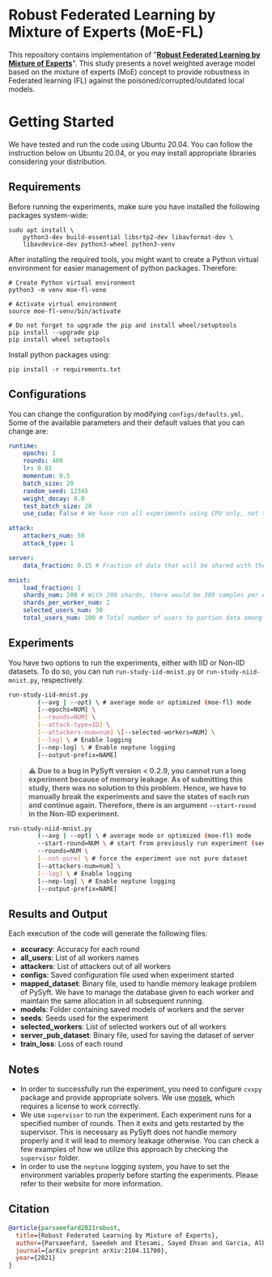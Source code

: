 # Robust Federated Learning by Mixture of Experts (MoE-FL)

This repository contains implementation of "[**Robust Federated Learning by Mixture of Experts**](https://arxiv.org/abs/2104.11700)". This study presents a novel weighted average model based on the mixture of experts (MoE) concept to provide robustness in Federated learning (FL) against the poisoned/corrupted/outdated local models.

# Getting Started
We have tested and run the code using Ubuntu 20.04. You can follow the instruction below on Ubuntu 20.04, or you may install appropriate libraries considering your distribution.

## Requirements 
Before running the experiments, make sure you have installed the following packages system-wide:
```
sudo apt install \
    python3-dev build-essential libsrtp2-dev libavformat-dev \
    libavdevice-dev python3-wheel python3-venv
```
After installing the required tools, you might want to create a Python virtual environment for easier management of python packages. Therefore:
```
# Create Python virtual environment
python3 -m venv moe-fl-vene

# Activate virtual environment
source moe-fl-venv/bin/activate

# Do not forget to upgrade the pip and install wheel/setuptools
pip install --upgrade pip 
pip install wheel setuptools
```
Install python packages using:
```
pip install -r requirements.txt
```
## Configurations
You can change the configuration by modifying `configs/defaults.yml`. Some of the available parameters and their default values that you can change are:
```yml
runtime:
    epochs: 1
    rounds: 400
    lr: 0.01
    momentum: 0.5
    batch_size: 20
    random_seed: 12345
    weight_decay: 0.0
    test_batch_size: 20
    use_cuda: False # We have run all experiments using CPU only, not tested CUDA

attack:
    attackers_num: 50
    attack_type: 1

server:
    data_fraction: 0.15 # Fraction of data that will be shared with the server

mnist:
    load_fraction: 1
    shards_num: 200 # With 200 shards, there would be 300 samples per each shards
    shards_per_worker_num: 2
    selected_users_num: 30 
    total_users_num: 100 # Total number of users to partion data among them
```

## Experiments
You have two options to run the experiments, either with IID or Non-IID datasets. To do so, you can run `run-study-iid-mnist.py` or `run-study-niid-mnist.py`, respectively.

```bash
run-study-iid-mnist.py 
        (--avg | --opt) \ # average mode or optimized (moe-fl) mode
        [--epochs=NUM] \
        [--rounds=NUM] \
        [--attack-type=ID] \
        [--attackers-num=num] \[--selected-workers=NUM] \
        [--log] \ # Enable logging
        [--nep-log] \ # Enable neptune logging
        [--output-prefix=NAME] 
```

> :warning: **Due to a bug in PySyft version < 0.2.9, you cannot run a long experiment because of memory leakage. As of submitting this study, there was no solution to this problem. Hence, we have to manually break the experiments and save the states of each run and continue again. Therefore, there is an argument `--start-round` in the Non-IID experiment.**


```bash
run-study-niid-mnist.py 
        (--avg | --opt) \ # average mode or optimized (moe-fl) mode
        --start-round=NUM \ # start from previously run experiment (see warning above)
        --rounds=NUM \
        [--not-pure] \ # force the experiment use not pure dataset
        [--attackers-num=num] \
        [--log] \ # Enable logging
        [--nep-log] \ # Enable neptune logging
        [--output-prefix=NAME] 

```

## Results and Output
Each execution of the code will generate the following files:

- **accuracy**: Accuracy for each round
- **all_users**: List of all workers names
- **attackers**: List of attackers out of all workers
- **configs**: Saved configuration file used when experiment started
- **mapped_dataset**: Binary file, used to handle memory leakage problem of PySyft. We have to manage the database given to each worker and maintain the same allocation in all subsequent running.
- **models**: Folder containing saved models of workers and the server
- **seeds**: Seeds used for the experiment
- **selected_workers**: List of selected workers out of all workers
- **server_pub_dataset**: Binary file, used for saving the dataset of server
- **train_loss**: Loss of each round


## Notes
- In order to successfully run the experiment, you need to configure `cvxpy` package and provide appropriate solvers. We use [mosek](https://www.mosek.com), which requires a license to work correctly.
- We use `supervisor` to run the experiment. Each experiment runs for a specified number of rounds. Then it exits and gets restarted by the supervisor. This is necessary as PySyft does not handle memory properly and it will lead to memory leakage otherwise. You can check a few examples of how we utilize this approach by checking the `supervisor` folder.
- In order to use the `neptune` logging system, you have to set the environment variables properly before starting the experiments. Please refer to their website for more information.


## Citation
```bibtex
@article{parsaeefard2021robust,
  title={Robust Federated Learning by Mixture of Experts},
  author={Parsaeefard, Saeedeh and Etesami, Sayed Ehsan and Garcia, Alberto Leon},
  journal={arXiv preprint arXiv:2104.11700},
  year={2021}
}
```